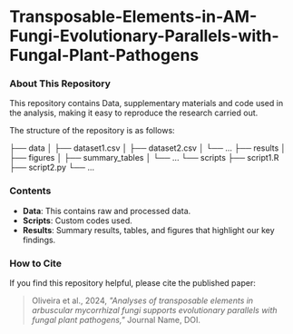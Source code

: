 # Transposable-Elements-in-AM-Fungi-Evolutionary-Parallels-with-Fungal-Plant-Pathogens

### About This Repository

This repository contains Data, supplementary materials and code used in the analysis, making it easy to reproduce the research carried out.

The structure of the repository is as follows:

├── data
│   ├── dataset1.csv
│   ├── dataset2.csv
│   └── ...
├── results
│   ├── figures
│   ├── summary_tables
│   └── ...
└── scripts
    ├── script1.R
    ├── script2.py
    └── ...

### Contents

- **Data**: This contains raw and processed data.
- **Scripts**: Custom codes used.
- **Results**: Summary results, tables, and figures that highlight our key findings.

### How to Cite

If you find this repository helpful, please cite the published paper:

> Oliveira et al., 2024, *"Analyses of transposable elements in arbuscular mycorrhizal fungi
supports evolutionary parallels with fungal plant pathogens,"* Journal Name, DOI.
